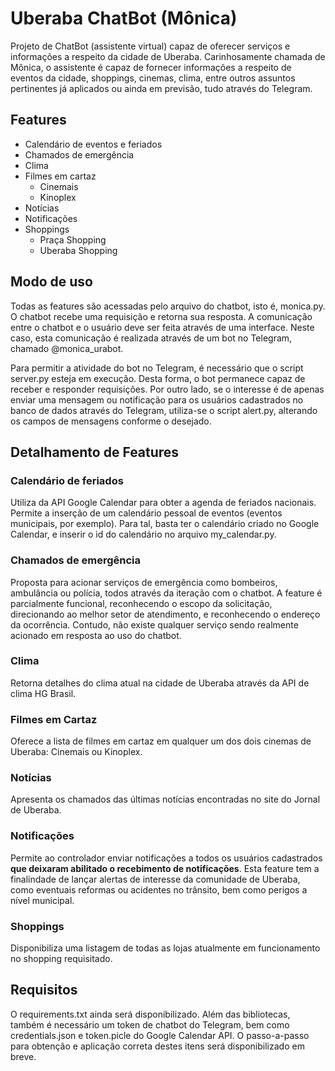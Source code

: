 # Uberaba ChatBot (Mônica)

<p>Projeto de ChatBot (assistente virtual) capaz de oferecer serviços e informações a respeito da cidade de Uberaba. Carinhosamente chamada de Mônica, o assistente é capaz de fornecer informações a respeito de eventos da cidade, shoppings, cinemas, clima, entre outros assuntos pertinentes já aplicados ou ainda em previsão, tudo através do Telegram.</p>

## Features

<ul>
  <li>Calendário de eventos e feriados</li>
  <li>Chamados de emergência</li>
  <li>Clima</li>
  <li>Filmes em cartaz
    <ul>
      <li>Cinemais</li>
      <li>Kinoplex</li>
    </ul>
  </li>
  <li>Notícias</li>
  <li>Notificações</li>
  <li>Shoppings
    <ul>
      <li>Praça Shopping</li>
      <li>Uberaba Shopping</li>
    </ul>
  </li>
</ul>

## Modo de uso

<p>Todas as features são acessadas pelo arquivo do chatbot, isto é, monica.py. O chatbot recebe uma requisição e retorna sua resposta. A comunicação entre o chatbot e o usuário deve ser feita através de uma interface. Neste caso, esta comunicação é realizada através de um bot no Telegram, chamado @monica_urabot.</p>
<p>Para permitir a atividade do bot no Telegram, é necessário que o script server.py esteja em execução. Desta forma, o bot permanece capaz de receber e responder requisições. Por outro lado, se o interesse é de apenas enviar uma mensagem ou notificação para os usuários cadastrados no banco de dados através do Telegram, utiliza-se o script alert.py, alterando os campos de mensagens conforme o desejado.</p>

## Detalhamento de Features

### Calendário de feriados

<p>Utiliza da API Google Calendar para obter a agenda de feriados nacionais. Permite a inserção de um calendário pessoal de eventos (eventos municipais, por exemplo). Para tal, basta ter o calendário criado no Google Calendar, e inserir o id do calendário no arquivo my_calendar.py.</p>

### Chamados de emergência

<p>Proposta para acionar serviços de emergência como bombeiros, ambulância ou polícia, todos através da iteração com o chatbot. A feature é parcialmente funcional, reconhecendo o escopo da solicitação, direcionando ao melhor setor de atendimento, e reconhecendo o endereço da ocorrência. Contudo, não existe qualquer serviço sendo realmente acionado em resposta ao uso do chatbot.</p>

### Clima

<p>Retorna detalhes do clima atual na cidade de Uberaba através da API de clima HG Brasil.</p>

### Filmes em Cartaz

<p>Oferece a lista de filmes em cartaz em qualquer um dos dois cinemas de Uberaba: Cinemais ou Kinoplex.</p>

### Notícias

<p>Apresenta os chamados das últimas notícias encontradas no site do Jornal de Uberaba.</p>

### Notificações

<p>Permite ao controlador enviar notificações a todos os usuários cadastrados <b>que deixaram abilitado o recebimento de notificações</b>. Esta feature tem a finalindade de lançar alertas de interesse da comunidade de Uberaba, como eventuais reformas ou acidentes no trânsito, bem como perigos a nível municipal.</p>

### Shoppings

<p>Disponibiliza uma listagem de todas as lojas atualmente em funcionamento no shopping requisitado.</p>

## Requisitos

<p>O requirements.txt ainda será disponibilizado. Além das bibliotecas, também é necessário um token de chatbot do Telegram, bem como credentials.json e token.picle do Google Calendar API. O passo-a-passo para obtenção e aplicação correta destes itens será disponibilizado em breve.</p>
